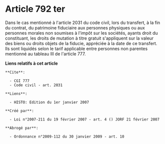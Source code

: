 # Article 792 ter

Dans le cas mentionné à l'article 2031 du code civil, lors du transfert, à la fin du contrat, du patrimoine fiduciaire aux
personnes physiques ou aux personnes morales non soumises à l'impôt sur les sociétés, ayants droit du constituant, les droits
de mutation à titre gratuit s'appliquent sur la valeur des biens ou droits objets de la fiducie, appréciée à la date de ce
transfert. Ils sont liquidés selon le tarif applicable entre personnes non parentes mentionné au tableau III de l'article
777.

**Liens relatifs à cet article**

	**Cite**:

	  - CGI 777
	  - Code civil - art. 2031

	**Liens**:

	  - HISTO: Edition du 1er janvier 2007

	**Créé par**:

	  - Loi n°2007-211 du 19 février 2007 - art. 4 () JORF 21 février 2007

	**Abrogé par**:

	  - Ordonnance n°2009-112 du 30 janvier 2009 - art. 10
